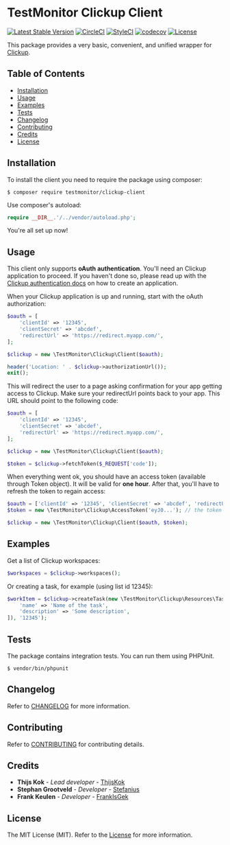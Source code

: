 # TestMonitor Clickup Client

[![Latest Stable Version](https://poser.pugx.org/testmonitor/clickup-client/v/stable)](https://packagist.org/packages/testmonitor/clickup-client)
[![CircleCI](https://img.shields.io/circleci/project/github/testmonitor/clickup-client.svg)](https://circleci.com/gh/testmonitor/clickup-client)
[![StyleCI](https://styleci.io/repos/705226623/shield)](https://styleci.io/repos/705226623)
[![codecov](https://codecov.io/gh/testmonitor/clickup-client/graph/badge.svg?token=JUUZJ9RN2F)](https://codecov.io/gh/testmonitor/clickup-client)
[![License](https://poser.pugx.org/testmonitor/clickup-client/license)](https://packagist.org/packages/testmonitor/clickup-client)

This package provides a very basic, convenient, and unified wrapper for [Clickup](https://clickup.com/).

## Table of Contents

- [Installation](#installation)
- [Usage](#usage)
- [Examples](#examples)
- [Tests](#tests)
- [Changelog](#changelog)
- [Contributing](#contributing)
- [Credits](#credits)
- [License](#license)

## Installation

To install the client you need to require the package using composer:

	$ composer require testmonitor/clickup-client

Use composer's autoload:

```php
require __DIR__.'/../vendor/autoload.php';
```

You're all set up now!

## Usage

This client only supports **oAuth authentication**. You'll need an Clickup application to proceed. If you haven't done so,
please read up with the [Clickup authentication docs](https://clickup.com/api/developer-portal/authentication#oauth-flow) on how
to create an application.

When your Clickup application is up and running, start with the oAuth authorization:

```php
$oauth = [
    'clientId' => '12345',
    'clientSecret' => 'abcdef',
    'redirectUrl' => 'https://redirect.myapp.com/',
];

$clickup = new \TestMonitor\Clickup\Client($oauth);

header('Location: ' . $clickup->authorizationUrl());
exit();
```

This will redirect the user to a page asking confirmation for your app getting access to Clickup. Make sure your redirectUrl points
back to your app. This URL should point to the following code:

```php
$oauth = [
    'clientId' => '12345',
    'clientSecret' => 'abcdef',
    'redirectUrl' => 'https://redirect.myapp.com/',
];

$clickup = new \TestMonitor\Clickup\Client($oauth);

$token = $clickup->fetchToken($_REQUEST['code']);
```

When everything went ok, you should have an access token (available through Token object). It will be valid for **one hour**.
After that, you'll have to refresh the token to regain access:

```php
$oauth = ['clientId' => '12345', 'clientSecret' => 'abcdef', 'redirectUrl' => 'https://redirect.myapp.com/'];
$token = new \TestMonitor\Clickup\AccessToken('eyJ0...'); // the token you got last time

$clickup = new \TestMonitor\Clickup\Client($oauth, $token);
```

## Examples

Get a list of Clickup workspaces:

```php
$workspaces = $clickup->workspaces();
```

Or creating a task, for example (using list id 12345):

```php
$workItem = $clickup->createTask(new \TestMonitor\Clickup\Resources\Task([
    'name' => 'Name of the task',
    'description' => 'Some description',
]), '12345');
```

## Tests

The package contains integration tests. You can run them using PHPUnit.

    $ vendor/bin/phpunit

## Changelog

Refer to [CHANGELOG](CHANGELOG.md) for more information.

## Contributing

Refer to [CONTRIBUTING](CONTRIBUTING.md) for contributing details.

## Credits

* **Thijs Kok** - *Lead developer* - [ThijsKok](https://github.com/thijskok)
* **Stephan Grootveld** - *Developer* - [Stefanius](https://github.com/stefanius)
* **Frank Keulen** - *Developer* - [FrankIsGek](https://github.com/frankisgek)

## License

The MIT License (MIT). Refer to the [License](LICENSE.md) for more information.
